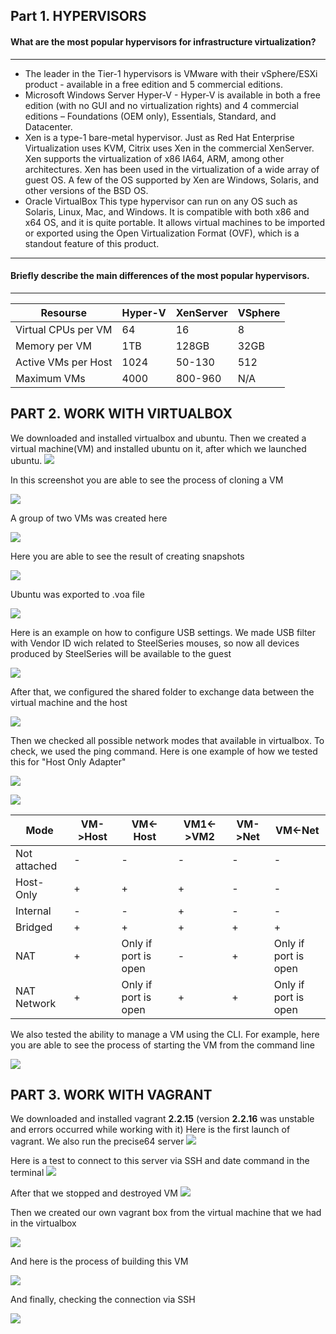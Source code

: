 ##  Part 1. HYPERVISORS
####   What are the most popular hypervisors for infrastructure virtualization?

------------

- The leader in the Tier-1 hypervisors is VMware with their vSphere/ESXi product - available in a free edition and 5 commercial editions.
- Microsoft Windows Server Hyper-V - Hyper-V is available in both a free edition (with no GUI and no virtualization rights) and 4 commercial editions – Foundations (OEM only), Essentials, Standard, and Datacenter. 
- Xen is a type-1 bare-metal hypervisor. Just as Red Hat Enterprise Virtualization uses KVM, Citrix uses Xen in the commercial XenServer. Xen supports the virtualization of x86 IA64, ARM, among other architectures. Xen has been used in the virtualization of a wide array of guest OS. A few of the OS supported by Xen are Windows, Solaris, and other versions of the BSD OS.
- Oracle VirtualBox This type hypervisor can run on any OS such as Solaris, Linux, Mac, and Windows. It is compatible with both x86 and x64 OS, and it is quite portable. It allows virtual machines to be imported or exported using the Open Virtualization Format (OVF), which is a standout feature of this product.

------------
#### Briefly describe the main differences of the most popular hypervisors.

------------
| Resourse |Hyper-V   |XenServer   |VSphere   |
| ------------ | ------------ | ------------ | ------------ |
|Virtual CPUs per VM   |64   |16   |8   |
|Memory per VM   |1TB   |128GB   |32GB   |
|Active VMs per Host   |1024   |50-130   |512   |
|Maximum VMs   |4000   |800-960   |N/A  |

## PART 2. WORK WITH VIRTUALBOX

We downloaded and installed virtualbox and ubuntu. Then we created a virtual machine(VM) and installed ubuntu on it, after which we launched ubuntu.
![](https://github.com/AlexGurtoff/DevOps_online_Kyiv_2021Q3/blob/master/m2/task2.1/Install_and_run.jpg)

In this screenshot you are able to see the process of cloning a VM

![](https://github.com/AlexGurtoff/DevOps_online_Kyiv_2021Q3/blob/master/m2/task2.1/Clone.jpg)

A group of two VMs was created here

![](https://github.com/AlexGurtoff/DevOps_online_Kyiv_2021Q3/blob/master/m2/task2.1/Group.jpg)

Here you are able to see the result of creating snapshots

![](https://github.com/AlexGurtoff/DevOps_online_Kyiv_2021Q3/blob/master/m2/task2.1/Snapshots.jpg)

Ubuntu was exported to .voa file

![](https://github.com/AlexGurtoff/DevOps_online_Kyiv_2021Q3/blob/master/m2/task2.1/Exported.jpg)

Here is an example on how to configure USB settings. We made USB filter with Vendor ID wich related to SteelSeries mouses, so now all devices produced by SteelSeries will be available to the guest

![](https://github.com/AlexGurtoff/DevOps_online_Kyiv_2021Q3/blob/master/m2/task2.1/Configure_USB.jpg)

After that, we configured the shared folder to exchange data between the virtual machine and the host

![](https://github.com/AlexGurtoff/DevOps_online_Kyiv_2021Q3/blob/master/m2/task2.1/Shared_Folder.jpg)

Then we checked all possible network modes that available in virtualbox. To check, we used the ping command. Here is one example of how we tested this for "Host Only Adapter"

![](https://github.com/AlexGurtoff/DevOps_online_Kyiv_2021Q3/blob/master/m2/task2.1/Example_of_Testing_VM1-VM2.jpg)

![](https://github.com/AlexGurtoff/DevOps_online_Kyiv_2021Q3/blob/master/m2/task2.1/Example_of_Testing_Windows-VM1.jpg)

| Mode  |VM->Host|VM<-Host   |VM1<->VM2  |VM->Net   |VM<-Net   |
| ------------ | ------------ | ------------ | ------------ | ------------ | ------------ |
| Not attached  |  - |  - |  - | -  | -  |
| Host-Only  | +  |  + | +  | -  | -  |
| Internal  |  - |  - | +  | -  | -  |
|Bridged   | +  | +  | +  | +  | +  |
|NAT  | +  | Only if port is open  |  - | +  | Only if port is open  |
|NAT Network  | +  | Only if port is open  | +  | +  | Only if port is open  |

We also tested the ability to manage a VM using the CLI. For example, here you are able to see the process of starting the VM from the command line

![](https://github.com/AlexGurtoff/DevOps_online_Kyiv_2021Q3/blob/master/m2/task2.1/Startvm.jpg)

## PART 3. WORK WITH VAGRANT

We downloaded and installed vagrant **2.2.15** (version **2.2.16** was unstable and errors occurred while working with it)
Here is the first launch of vagrant. We also run the precise64 server
![](https://github.com/AlexGurtoff/DevOps_online_Kyiv_2021Q3/blob/master/m2/task2.1/Vagrant.jpg)

Here is a test to connect to this server via SSH and date command in the terminal
![](https://github.com/AlexGurtoff/DevOps_online_Kyiv_2021Q3/blob/master/m2/task2.1/MobaXterm.jpg)

After that we stopped and destroyed VM
![](https://github.com/AlexGurtoff/DevOps_online_Kyiv_2021Q3/blob/master/m2/task2.1/Stop_and_destroy_VM.jpg)

Then we created our own vagrant box from the virtual machine that we had in the virtualbox

![](https://github.com/AlexGurtoff/DevOps_online_Kyiv_2021Q3/blob/master/m2/task2.1/Vagrant2.jpg)

And here is the process of building this VM

![](https://github.com/AlexGurtoff/DevOps_online_Kyiv_2021Q3/blob/master/m2/task2.1/Up_myownbuild.jpg)

And finally, checking the connection via SSH

![](https://github.com/AlexGurtoff/DevOps_online_Kyiv_2021Q3/blob/master/m2/task2.1/VM_and_MobaXTerm.jpg)